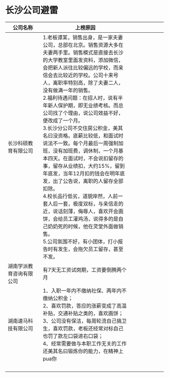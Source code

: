 # 长沙公司避雷
|公司名称 |上榜原因|    |
|------------|---------------|--------|
| 长沙科硕教育有限公司| 1.老板谭某，销售出身，是一家夫妻公司，总部在北京。销售资源大多在夫妻两手里。销售模式是直接去长沙的大学教室里面发资料，添加微信，会把新人派往比较偏远的学校，而亲信会去比较近的学校。公司十来号人，离职率特别高，除了夫妻二人，没有做满一年的销售。<br/>2.福利待遇问题：在招人时，说有半年新人保护期，即无业绩考核。而总公司找了个理由，说公司效益不好，便改成了一个月。<br/>3.长沙分公司不交住房公积金，美其名曰没资格。底薪比较低，和面试时说法不一致。每个月最后一周强制加班，没有加班费，调休制，一个月基本四天。在面试时，不会说扣留存的事，留存从业绩扣，大约15%，留到年底发，当年12月扣的钱会在明年底发，出了公告说，离职的人留存全部扣除。<br/>4.校长品行低劣，道貌岸然，人前一套人后一套，极度双标，与亲信走的近，说话刻薄，侮辱人，喜欢开会画饼，会给员工灌鸡汤，说得多的是自己奶奶死的时候，他在灵堂外面做销售。<br/>5.公司氛围不好，有小团体，打小报告时有发生，会拖欠员工留存，甚至不发。 |       |
| 湖南学派教育咨询有限公司 | 有7天无工资试岗期，工资要倒腾两个月 |      |
| 湖南速马科技有限公司 | 1、入职一年内不缴纳社保、两年内不缴纳公积金；<br/>2、喜欢罚款，答应的涨薪变成了高温补贴，交通补贴之类的，喜欢画饼；<br/>3、公司没有保洁，每周轮流自己搞卫生，喜欢罚款，老板还经常对标自己也罚了款左口袋进右口袋；<br/>4、经常需要做与本职工作无关的工作还美其名曰锻炼你的能力，在精神上pua你 |      |
| &nbsp;&nbsp;&nbsp;&nbsp;&nbsp;&nbsp;&nbsp;&nbsp;&nbsp;&nbsp;&nbsp;&nbsp;&nbsp;&nbsp;&nbsp;&nbsp;&nbsp;&nbsp;&nbsp;&nbsp; | &nbsp;&nbsp;&nbsp;&nbsp;&nbsp;&nbsp;&nbsp;&nbsp;&nbsp;&nbsp;&nbsp;&nbsp;&nbsp;&nbsp;&nbsp;&nbsp;&nbsp;&nbsp;&nbsp;&nbsp;&nbsp; | &nbsp;&nbsp;&nbsp;&nbsp;&nbsp;&nbsp;&nbsp;&nbsp;&nbsp;&nbsp;&nbsp;&nbsp;&nbsp;&nbsp;&nbsp;&nbsp;&nbsp;&nbsp;&nbsp;&nbsp;&nbsp; |
